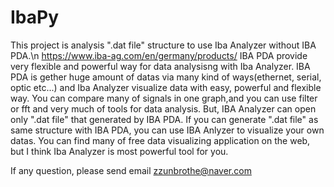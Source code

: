 # IbaPy
This project is analysis ".dat file" structure to use Iba Analyzer without IBA PDA.\n
https://www.iba-ag.com/en/germany/products/
IBA PDA provide very flexible and powerful way for data analysisng with Iba Analyzer.
IBA PDA is gether huge amount of datas via many kind of ways(ethernet, serial, optic etc...) and Iba Analyzer 
visualize data with easy, powerful and flexible way.
You can compare many of signals in one graph,and you can use filter or fft and
very much of tools for data analysis.
But, IBA Analyzer can open only ".dat file" that generated by IBA PDA.
If you can generate ".dat file" as same structure with IBA PDA, you can use IBA Anlyzer to visualize your own datas.
You can find many of free data visualizing application on the web, but I think Iba Analyzer is most powerful tool for you.

If any question, please send email zzunbrothe@naver.com



